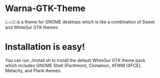 # Warna-GTK-Theme
වර්ණ is a theme for GNOME desktops which is like a combination of Sweet and WhiteSur GTK themes


# Installation is easy!
You can run ./install.sh to install the default WhiteSur GTK theme pack which includes GNOME Shell (Pantheon), Cinnamon, XFWM (XFCE), Metacity, and Plank themes.
